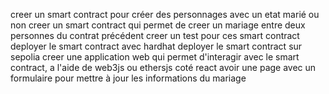 creer un smart contract pour créer des personnages avec un etat marié ou non
creer un smart contract qui permet de creer un mariage entre deux personnes du contrat précédent
creer un test pour ces smart contract
deployer le smart contract avec hardhat
deployer le smart contract sur sepolia
creer une application web qui permet d'interagir avec le smart contract, a l'aide de web3js ou ethersjs
coté react avoir une page avec un formulaire pour mettre à jour les informations du mariage
